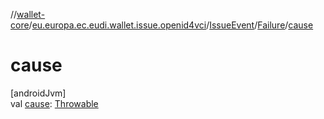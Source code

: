 //[wallet-core](../../../../index.md)/[eu.europa.ec.eudi.wallet.issue.openid4vci](../../index.md)/[IssueEvent](../index.md)/[Failure](index.md)/[cause](cause.md)

# cause

[androidJvm]\
val [cause](cause.md): [Throwable](https://kotlinlang.org/api/latest/jvm/stdlib/kotlin/-throwable/index.html)
